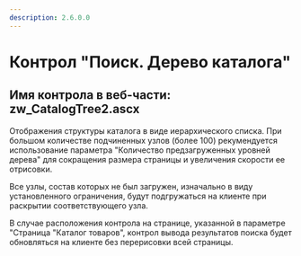 ```yaml
---
description: 2.6.0.0
---
```


# Контрол "Поиск. Дерево каталога"

## Имя контрола в веб-части: zw\_CatalogTree2.ascx

Отображения структуры каталога в виде иерархического списка. При большом количестве подчиненных узлов \(более 100\) рекумендуется использование параметра "Количество предзагруженных уровней дерева" для сокращения размера страницы и увеличения скорости ее отрисовки.

Все узлы, состав которых не был загружен, изначально в виду установленного ограничения, будут подгружаться на клиенте при раскрытии соответствующего узла.

В случае расположения контрола на странице, указанной в параметре "Страница "Каталог товаров", контрол вывода результатов поиска будет обновляться на клиенте без перерисовки всей страницы.

